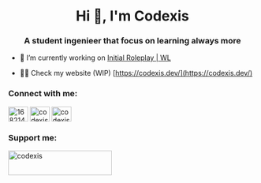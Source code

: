 <h1 align="center">Hi 👋, I'm Codexis</h1>
<h3 align="center">A student ingenieer that focus on learning always more</h3>

- 🔭 I’m currently working on [Initial Roleplay | WL](https://discord.gg/BB4b6E3STf)

- 👨‍💻 Check my website (WIP) [https://codexis.dev/](https://codexis.dev/)

<h3 align="left">Connect with me:</h3>
<p align="left">
<a href="https://stackoverflow.com/users/16821412" target="blank"><img align="center" src="https://raw.githubusercontent.com/rahuldkjain/github-profile-readme-generator/master/src/images/icons/Social/stack-overflow.svg" alt="16821412" height="30" width="40" /></a>
<a href="https://instagram.com/codexis.dev" target="blank"><img align="center" src="https://raw.githubusercontent.com/rahuldkjain/github-profile-readme-generator/master/src/images/icons/Social/instagram.svg" alt="codexis.dev" height="30" width="40" /></a>
<a href="https://discord.gg/codexis" target="blank"><img align="center" src="https://raw.githubusercontent.com/rahuldkjain/github-profile-readme-generator/master/src/images/icons/Social/discord.svg" alt="codexis" height="30" width="40" /></a>
</p>

<h3 align="left">Support me:</h3>
<p><a href="https://ko-fi.com/codexis"> <img align="left" src="https://cdn.ko-fi.com/cdn/kofi3.png?v=3" height="50" width="210" alt="codexis" /></a></p><br><br>
